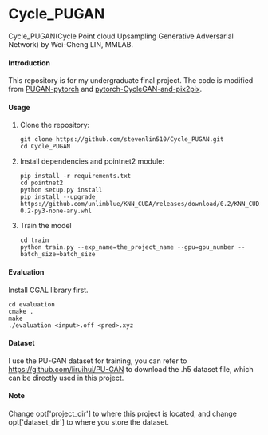 # Cycle_PUGAN
Cycle_PUGAN(Cycle Point cloud Upsampling Generative Adversarial Network) by Wei-Cheng LIN, MMLAB.

#### Introduction 
This repository is for my undergraduate final project. The code is modified from [PUGAN-pytorch](https://github.com/UncleMEDM/PUGAN-pytorch) and [pytorch-CycleGAN-and-pix2pix](https://github.com/junyanz/pytorch-CycleGAN-and-pix2pix). 
#### Usage
1. Clone the repository:
    ```shell
    git clone https://github.com/stevenlin510/Cycle_PUGAN.git
    cd Cycle_PUGAN
    ```
2. Install dependencies and pointnet2 module:
    ```shell
    pip install -r requirements.txt
    cd pointnet2
    python setup.py install
    pip install --upgrade https://github.com/unlimblue/KNN_CUDA/releases/download/0.2/KNN_CUDA-0.2-py3-none-any.whl
    ```
3. Train the model 
    ```shell
    cd train
    python train.py --exp_name=the_project_name --gpu=gpu_number --batch_size=batch_size
    ```

#### Evaluation
Install CGAL library first.
```shell
cd evaluation
cmake .
make
./evaluation <input>.off <pred>.xyz

```

#### Dataset
I use the PU-GAN dataset for training, you can refer to https://github.com/liruihui/PU-GAN to download the .h5 dataset file, which can be directly used in this project.
#### Note
Change opt['project_dir'] to where this project is located, and change opt['dataset_dir'] to where you store the dataset.




